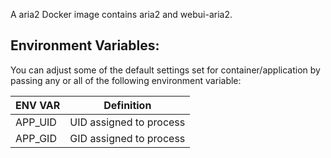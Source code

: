 A aria2 Docker image contains aria2 and webui-aria2.
## Environment Variables:

You can adjust some of the default settings set for container/application by
passing any or all of the following environment variable:

| ENV VAR      | Definition                             |
| ------------ | ---------------------------------------|
| APP_UID      | UID assigned to process                |
| APP_GID      | GID assigned to process                |

